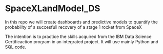 # SpaceXLandModel_DS
In this repo we will create dashboards and predictive models to quantify the probability of a succesfull recovery of a stage 1 rocket from SpaceX

The intention is to practice the skills acquired from the IBM Data Science Certificaction program in an integrated project. It will use mainly Python and SQL code.

